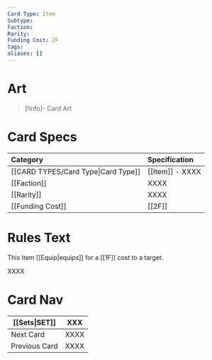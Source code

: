 ```yaml
---
Card Type: Item
Subtype: 
Faction: 
Rarity: 
Funding Cost: 2F
tags: 
aliases: []
---
```

# Art

> [!info]- Card Art
> 

# Card Specs

| Category | Specification| 
| :--- | :--- |
| [[CARD TYPES/Card Type\|Card Type]] | [[Item]] - XXXX |  
| [[Faction]] | XXXX | 
| [[Rarity]] | XXXX |  
| [[Funding Cost]] | [[2F]] |  

# Rules Text

This Item [[Equip|equips]] for a [[1F]] cost to a target.  

XXXX

# Card Nav

| [[Sets\|SET]] | XXX |  
| --- | --- |  
| Next Card | XXXX |  
| Previous Card | XXXX |  

